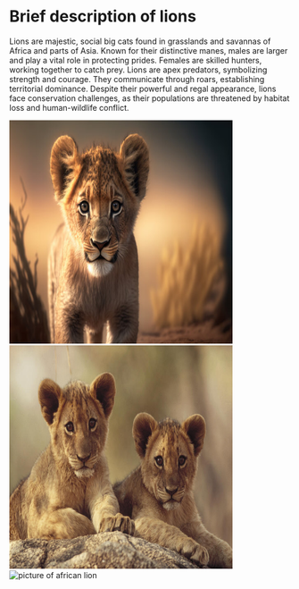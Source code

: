 # Brief description of lions

Lions are majestic, social big cats found in grasslands and savannas of Africa and parts of Asia. Known for their distinctive manes, males are larger and play a vital role in protecting prides. Females are skilled hunters, working together to catch prey. Lions are apex predators, symbolizing strength and courage. They communicate through roars, establishing territorial dominance. Despite their powerful and regal appearance, lions face conservation challenges, as their populations are threatened by habitat loss and human-wildlife conflict.

<img src = "lionCub.jpg" alt = "a lion cub" width = "400px" height = "400px">
<img src = "lionCubs.jpg" alt = "lion cubs" width = "400px" height = "400px">
<img src = "lion.avif" alt = "picture of african lion" width = "400px" height = "400px">
